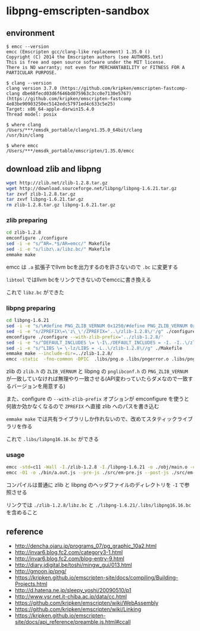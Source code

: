 # libpng-emscripten-sandbox


## environment

```
$ emcc --version
emcc (Emscripten gcc/clang-like replacement) 1.35.0 ()
Copyright (C) 2014 the Emscripten authors (see AUTHORS.txt)
This is free and open source software under the MIT license.
There is NO warranty; not even for MERCHANTABILITY or FITNESS FOR A PARTICULAR PURPOSE.

$ clang --version
clang version 3.7.0 (https://github.com/kripken/emscripten-fastcomp-clang dbe68fecd03d6f646bd075963c3cc0e7130e5767) (https://github.com/kripken/emscripten-fastcomp 4e83be90903250ec5142edc57971ed4c633c5e25)
Target: x86_64-apple-darwin15.4.0
Thread model: posix

$ where clang
/Users/***/emsdk_portable/clang/e1.35.0_64bit/clang
/usr/bin/clang

$ where emcc
/Users/***/emsdk_portable/emscripten/1.35.0/emcc
```

## download zlib and libpng

```sh
wget http://zlib.net/zlib-1.2.8.tar.gz
wget http://download.sourceforge.net/libpng/libpng-1.6.21.tar.gz
tar zxvf zlib-1.2.8.tar.gz
tar zxvf libpng-1.6.21.tar.gz
rm zlib-1.2.8.tar.gz libpng-1.6.21.tar.gz
```

### zlib preparing

```sh
cd zlib-1.2.8
emconfigure ./configure
sed -i -e "s/^AR=.*$/AR=emcc/" Makefile
sed -i -e "s/libz\.a/libz.bc/" Makefile
emmake make
```

emcc は `.a` 拡張子でllvm bcを出力するのを許さないので `.bc` に変更する

`libtool` ではllvm bcをリンクできないのでemccに書き換える

これで `libz.bc` ができた


### libpng preparing

```sh
cd libpng-1.6.21
sed -i -e "s/\#define PNG_ZLIB_VERNUM 0x1250/#define PNG_ZLIB_VERNUM 0x1280/g" ./pnglibconf.h
sed -i -e "s/ZPREFIX\=\'z\_\'/ZPREFIX='..\/zlib-1.2.8\/'/g" ./configure
emconfigure ./configure --with-zlib-prefix='../zlib-1.2.8/'
sed -i -e "s/^DEFAULT_INCLUDES \= \-I\./DEFAULT_INCLUDES = -I. -I..\/zlib-1.2.8\//g" ./Makefile
sed -i -e "s/^LIBS \= \-lz/LIBS = -L..\/zlib-1.2.8\//g" ./Makefile
emmake make --include-dir=../zlib-1.2.8/
emcc -static  -fno-common -DPIC  .libs/png.o .libs/pngerror.o .libs/pngget.o .libs/pngmem.o .libs/pngpread.o .libs/pngread.o .libs/pngrio.o .libs/pngrtran.o .libs/pngrutil.o .libs/pngset.o .libs/pngtrans.o .libs/pngwio.o .libs/pngwrite.o .libs/pngwtran.o .libs/pngwutil.o   -L../zlib-1.2.8/ -lc    -Wl,-soname -Wl,libpng16.16.dylib -Wl,-retain-symbols-file -Wl,libpng.sym -o .libs/libpng16.16.bc
```

zlib の `zlib.h` の `ZLIB_VERNUM` と
libpng の `pnglibconf.h` の `PNG_ZLIB_VERNUM` が一致していなければ無理やり一致させる(API変わっていたらダメなので一致するバージョンを用意する)

また、configure の `--with-zlib-prefix` オプションが emconfigure を使うと何故か効かなくなるので `ZPREFIX` へ直接 zlib へのパスを書き込む

`emmake make` では共有ライブラリしか作れないので、改めてスタティックライブラリを作る


これで `.libs/libpng16.16.bc` ができる

### usage

```sh
emcc -std=c11 -Wall -I./zlib-1.2.8 -I./libpng-1.6.21 -o ./obj/main.o -c ./src/main.c
emcc -O1 -o ./bin/a.out.js --pre-js ./src/em-pre.js --post-js ./src/em-post.js ./zlib-1.2.8/libz.bc ./libpng-1.6.21/.libs/libpng16.16.bc ./obj/main.o
```

コンパイルは普通に zlib と libpng のヘッダファイルのディレクトリを `-I` で参照させる

リンクでは `./zlib-1.2.8/libz.bc` と `./libpng-1.6.21/.libs/libpng16.16.bc` を含めること

## reference

* http://dencha.ojaru.jp/programs_07/pg_graphic_10a2.html
* http://invar6.blog.fc2.com/category3-1.html
* http://invar6.blog.fc2.com/blog-entry-9.html
* http://diary.jdigital.be/toshi/mingw_gui/013.html
* http://gmoon.jp/png/
* https://kripken.github.io/emscripten-site/docs/compiling/Building-Projects.html
* http://d.hatena.ne.jp/sleepy_yoshi/20090510/p1
* http://www.ysr.net.it-chiba.ac.jp/data/cc.html
* https://github.com/kripken/emscripten/wiki/WebAssembly
* https://github.com/kripken/emscripten/wiki/Linking
* https://kripken.github.io/emscripten-site/docs/api_reference/preamble.js.html#ccall
